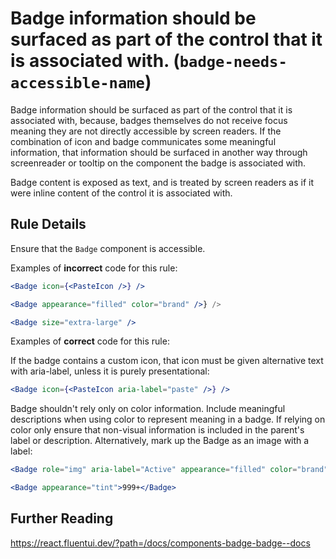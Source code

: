 # Badge information should be surfaced as part of the control that it is associated with. (`badge-needs-accessible-name`)

Badge information should be surfaced as part of the control that it is associated with, because, badges themselves do not receive focus meaning they are not directly accessible by screen readers. If the combination of icon and badge communicates some meaningful information, that information should be surfaced in another way through screenreader or tooltip on the component the badge is associated with.

Badge content is exposed as text, and is treated by screen readers as if it were inline content of the control it is associated with.

## Rule Details

Ensure that the `Badge` component is accessible.

Examples of **incorrect** code for this rule:

```jsx
<Badge icon={<PasteIcon />} />
```

```jsx
<Badge appearance="filled" color="brand" />} />
```

```jsx
<Badge size="extra-large" />
```

Examples of **correct** code for this rule:

If the badge contains a custom icon, that icon must be given alternative text with aria-label, unless it is purely presentational:

```jsx
<Badge icon={<PasteIcon aria-label="paste" />} />
```

Badge shouldn't rely only on color information. Include meaningful descriptions when using color to represent meaning in a badge. If relying on color only ensure that non-visual information is included in the parent's label or description. Alternatively, mark up the Badge as an image with a label:

```jsx
<Badge role="img" aria-label="Active" appearance="filled" color="brand" />} />
```

```jsx
<Badge appearance="tint">999+</Badge>
```

## Further Reading

<https://react.fluentui.dev/?path=/docs/components-badge-badge--docs>


